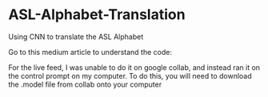 # ASL-Alphabet-Translation
Using CNN to translate the ASL Alphabet

Go to this medium article to understand the code:


For the live feed, I was unable to do it on google collab, and instead ran it on the control prompt on my computer.
To do this, you will need to download the .model file from collab onto your computer
